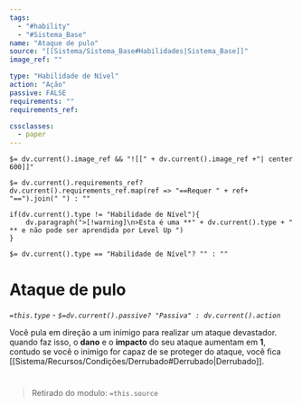 ```yaml
---
tags:
  - "#hability"
  - "#Sistema_Base"
name: "Ataque de pulo"
source: "[[Sistema/Sistema_Base#Habilidades|Sistema_Base]]"
image_ref: ""

type: "Habilidade de Nível"
action: "Ação"
passive: FALSE
requirements: ""
requirements_ref:  

cssclasses:
  - paper
---
```

`$= dv.current().image_ref && "![[" + dv.current().image_ref +"| center 600]]"`


`$= dv.current().requirements_ref? dv.current().requirements_ref.map(ref => "==Requer " + ref+ "==").join(" ") : ""`

```dataviewjs
if(dv.current().type != "Habilidade de Nível"){
	dv.paragraph(">[!warning]\n>Esta é uma **" + dv.current().type + " ** e não pode ser aprendida por Level Up ")
}
```


`$= dv.current().type == "Habilidade de Nível"? "" : ""`
# Ataque de pulo
*`=this.type` - `$=dv.current().passive? "Passiva" : dv.current().action`*

Você pula em direção a um inimigo para realizar um ataque devastador. quando faz isso, o **dano** e o **impacto** do seu ataque aumentam em **1**, contudo se você o inimigo for capaz de se proteger do ataque, você fica [[Sistema/Recursos/Condições/Derrubado#Derrubado|Derrubado]].


#
> Retirado do modulo: `=this.source`